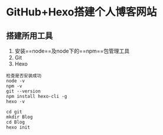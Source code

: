 # GitHub+Hexo搭建个人博客网站

## 搭建所用工具

1. 安装==node==及node下的==npm==包管理工具
2. Git
3. Hexo

```shell
检查是否安装成功
node -v
npm -v
git --version
npm install hexo-cli -g
hexo -v
```



```shell
cd git
mkdir Blog
cd Blog
hexo init

```

